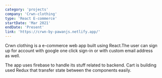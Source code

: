 ```yaml
---
category: 'projects'
company: 'Crwn-clothing'
type: 'React E-commerce'
startDate: 'Mar 2021'
endDate: 'Present'
link: 'https://crwn-by-pawanjs.netlify.app/'
---
```


Crwn clothing is a e-commerce web app built using React.The user can sign up for account with google one click sign-in or with custom email address as well.

The app uses firebase to handle its stuff related to backend. Cart is building used Redux that transfer state between the components easily.
